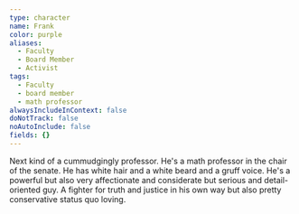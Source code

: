 ```yaml
---
type: character
name: Frank
color: purple
aliases:
  - Faculty
  - Board Member
  - Activist
tags:
  - Faculty
  - board member
  - math professor
alwaysIncludeInContext: false
doNotTrack: false
noAutoInclude: false
fields: {}
---
```

Next kind of a cummudgingly professor. He's a math professor in the chair of the senate. He has white hair and a white beard and a gruff voice. He's a powerful but also very affectionate and considerate but serious and detail-oriented guy. A fighter for truth and justice in his own way but also pretty conservative status quo loving.
